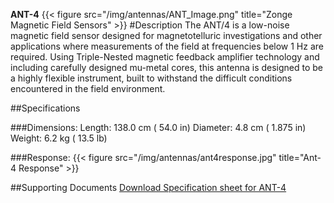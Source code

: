 **ANT-4**
{{< figure src="/img/antennas/ANT_Image.png" title="Zonge Magnetic Field Sensors" >}}
#Description
The ANT/4 is a low-noise magnetic field sensor designed for magnetotelluric investigations and other applications where measurements of the field at frequencies below 1 Hz are required. Using Triple-Nested magnetic feedback amplifier technology and including carefully designed mu-metal cores, this antenna is designed to be a highly flexible instrument, built to withstand the difficult conditions encountered in the field environment.

##Specifications

###Dimensions:
Length: 138.0 cm ( 54.0 in)
Diameter: 4.8 cm ( 1.875 in)
Weight: 6.2 kg ( 13.5 lb)

###Response:
{{< figure src="/img/antennas/ant4response.jpg" title="Ant-4 Response" >}}

##Supporting Documents
[Download Specification sheet for ANT-4](/documents/ant4.pdf)
